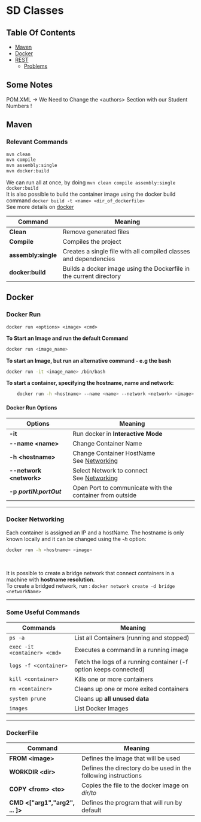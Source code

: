 # SD Classes

## Table Of Contents
* [Maven](#maven)
* [Docker](#docker)
* [REST](/lab-2/)
    - [Problems](/lab-3/)
## Some Notes
POM.XML -> We Need to Change the \<authors\> Section with our Student Numbers !

## <a name='maven'/>Maven
### Relevant Commands

``` bash
mvn clean
mvn compile
mvn assembly:single
mvn docker:build
```
We can run all at once, by doing `mvn clean compile assembly:single docker:build`<br>
It is also possible to build the container image using the docker build command `docker build -t <name> <dir_of_dockerfile>`<br>
See more details on [docker](#docker)

|   **Command**    |    **Meaning**     |
| ---- | ---- |
| **Clean** | Remove generated files |
| **Compile** | Compiles the project |
| **assembly:single** | Creates a single file with all compiled classes and dependencies |
| **docker:build** | Builds a docker image using the Dockerfile in the current directory |

## <a name="docker"/> Docker

### Docker Run
`docker run <options> <image> <cmd>`

**To Start an Image and run the default Command**
``` bash
docker run <image_name>
```
**To start an Image, but run an alternative command - e.g the bash**
``` bash
docker run -it <image_name> /bin/bash
```

**To start a container, specifying the hostname, name and network:**
```bash
    docker run -h <hostname> --name <name> --network <network> <image>
```

#### Docker Run Options

|   **Options**    |    **Meaning**     |
| --- | --- |
| **\-it** | Run docker in **Interactive Mode** |
| **\-\-name \<name\>** | Change Container Name |
| **\-h \<hostname\>** | Change Container HostName <br> See [Networking](#docker_n) |
| **\-\-network \<network\>** | Select Network to connect <br> See [Networking](#docker_n) |
| **\-p *portIN*:*portOut*** | Open Port to communicate with the container from outside |

---

### <a name="docker_n"/> Docker Networking
Each container is assigned an IP and a hostName. The hostname is only known locally and it can be changed using the *\-h* option:
``` bash
docker run -h <hostname> <image>
```
<br>

It is possible to create a bridge network that connect containers in a machine with **hostname resolution**.<br>
To create a bridged network, run : `docker network create -d bridge <networkName>`

---

### Some Useful Commands

| **Commands** | **Meaning** |
| --- | --- |
| `ps -a` | List all Containers (running and stopped) |
| `exec -it <container> <cmd>` | Executes a command in a running image |
| `logs -f <container>` | Fetch the logs of a running container (\-f option keeps connected) |
| `kill <container>` | Kills one or more containers |
| `rm <container>` | Cleans up one or more exited containers |
| `system prune` | Cleans up **all unused data** |
| `images` | List Docker Images |

---

### DockerFile

| **Command** | **Meaning** | 
| --- | --- |
| **FROM \<image\>** | Defines the image that will be used |
| **WORKDIR \<dir\>**| Defines the directory do be used in the following instructions |
| **COPY \<from\> \<to\>** | Copies the file to the docker image on *dir/to* |
| **CMD \<\[\"arg1\",\"arg2\", ... \]\>** | Defines the program that will run by default
